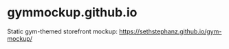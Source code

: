 # gymmockup.github.io
Static gym-themed storefront mockup: https://sethstephanz.github.io/gym-mockup/
